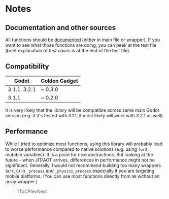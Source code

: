 # Notes

## Documentation and other sources

All functions should be [documented](/api/index) (either in main file or wrapper). If you want to see what those functions are doing, you can peek at the test file (brief explanation of *test cases* is at the end of the test file).

## Compatibility

| Godot        | Golden Gadget   |
| ------------ | --------------- |
| 3.1.1, 3.2.1 | ~ 0.3.0         |
| 3.1.1        | ~ 0.2.0         |

It is very likely that the library will be compatible across same main Godot version (e.g. if it's tested with 3.1.1, it most likely will work with 3.2.1 as well).

## Performance

While I tried to optimize most functions, using this library will probably lead to worse performance compared to native solutions (e.g. using `for`s, mutable variables). It is a price for nice abstractions. But looking at the future - when JIT/AOT arrives, differences in performance might not be significant. Generally, I would not recommend building too many wrappers (`arr`, `G`) in `_process` and `_physics_process` especially if you are targeting mobile platforms. (You can use most functions directly from `GG` without an array wrapper.)

> :ToCPrevNext
